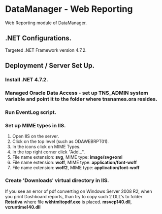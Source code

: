 # DataManager - Web Reporting

Web Reporting module of DataManager.

## .NET Configurations.
Targeted .NET Framework version 4.7.2.

## Deployment / Server Set Up.

### Install .NET 4.7.2.
### Managed Oracle Data Access - set up TNS_ADMIN system variable and point it to the folder where tnsnames.ora resides.
### Run EventLog script.
### Set up MIME types in IIS.
1. Open IIS on the server.
1. Click on the top level (such as ODAWEBRPT01).
1. In the icons click on MIME Types.
1. In the top right corner click "Add...".
1. File name extension: **svg**, MIME type: **image/svg+xml**
1. File name extension: **woff**, MIME type: **application/font-woff**
1. File name extension: **woff2**, MIME type: **application/font-woff**

### Create 'Downloads' virtual directory in IIS.


If you see an error of pdf converting on Windows Server 2008 R2, when you print Dashboard reports, than try to copy such 2 DLL's to folder **Rotativa** where file **wkhtmltopdf.exe** is placed.
**msvcp140.dll**, **vcruntime140.dll**
